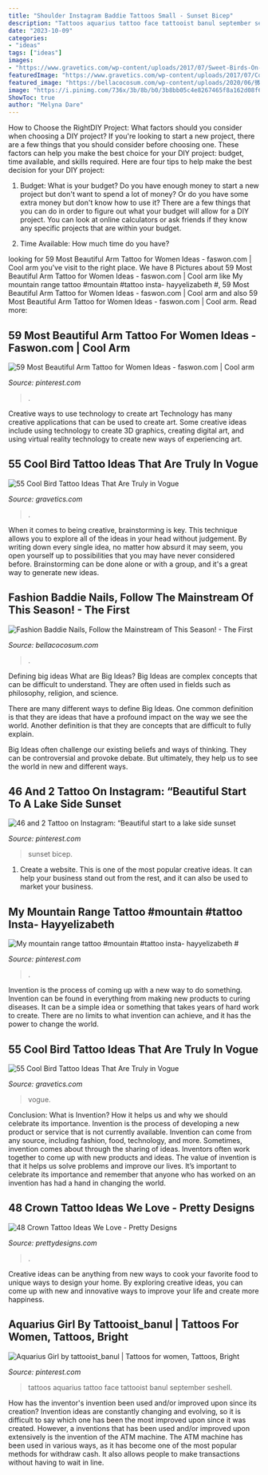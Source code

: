 ```yaml
---
title: "Shoulder Instagram Baddie Tattoos Small - Sunset Bicep"
description: "Tattoos aquarius tattoo face tattooist banul september seshell"
date: "2023-10-09"
categories:
- "ideas"
tags: ["ideas"]
images:
- "https://www.gravetics.com/wp-content/uploads/2017/07/Sweet-Birds-On-Upper-Back.jpg"
featuredImage: "https://www.gravetics.com/wp-content/uploads/2017/07/Cool-Bird-Tattoo-Idea.jpg"
featured_image: "https://bellacocosum.com/wp-content/uploads/2020/06/微信图片_20200601042034.jpg"
image: "https://i.pinimg.com/736x/3b/8b/b0/3b8bb05c4e8267465f8a162d08f694ba.jpg"
ShowToc: true
author: "Melyna Dare"
---
```



How to Choose the RightDIY Project: What factors should you consider when choosing a DIY project?
If you're looking to start a new project, there are a few things that you should consider before choosing one. These factors can help you make the best choice for your DIY project: budget, time available, and skills required. Here are four tips to help make the best decision for your DIY project:
1. Budget: What is your budget? Do you have enough money to start a new project but don't want to spend a lot of money? Or do you have some extra money but don't know how to use it? There are a few things that you can do in order to figure out what your budget will allow for a DIY project. You can look at online calculators or ask friends if they know any specific projects that are within your budget.

2. Time Available: How much time do you have?

	

		
looking for 59 Most Beautiful Arm Tattoo for Women Ideas - faswon.com | Cool arm you've visit to the right place. We have 8 Pictures about 59 Most Beautiful Arm Tattoo for Women Ideas - faswon.com | Cool arm like My mountain range tattoo #mountain #tattoo insta- hayyelizabeth #, 59 Most Beautiful Arm Tattoo for Women Ideas - faswon.com | Cool arm and also 59 Most Beautiful Arm Tattoo for Women Ideas - faswon.com | Cool arm. Read more:
		
    
## 59 Most Beautiful Arm Tattoo For Women Ideas - Faswon.com | Cool Arm

<img loading=lazy src="https://i.pinimg.com/736x/5c/c0/37/5cc0379b1163308431436d0794f0e7eb.jpg" onerror="this.onerror=null;this.src='https://tse4.mm.bing.net/th?id=OIP.bJflIiLmFIO51_kF3V8e9AHaMg&amp;pid=15.1';" alt="59 Most Beautiful Arm Tattoo for Women Ideas - faswon.com | Cool arm">

_Source: pinterest.com_

>. 

	

Creative ways to use technology to create art
Technology has many creative applications that can be used to create art. Some creative ideas include using technology to create 3D graphics, creating digital art, and using virtual reality technology to create new ways of experiencing art.

    
## 55 Cool Bird Tattoo Ideas That Are Truly In Vogue

<img loading=lazy src="https://www.gravetics.com/wp-content/uploads/2017/07/Sweet-Birds-On-Upper-Back.jpg" onerror="this.onerror=null;this.src='https://tse1.mm.bing.net/th?id=OIP.ROVPwoRc3n-pntp78zo8-QHaJO&amp;pid=15.1';" alt="55 Cool Bird Tattoo Ideas That Are Truly in Vogue">

_Source: gravetics.com_

>. 

	

When it comes to being creative, brainstorming is key. This technique allows you to explore all of the ideas in your head without judgement. By writing down every single idea, no matter how absurd it may seem, you open yourself up to possibilities that you may have never considered before. Brainstorming can be done alone or with a group, and it's a great way to generate new ideas.

    
## Fashion Baddie Nails, Follow The Mainstream Of This Season! - The First

<img loading=lazy src="https://bellacocosum.com/wp-content/uploads/2020/06/微信图片_20200601042034.jpg" onerror="this.onerror=null;this.src='https://tse3.mm.bing.net/th?id=OIP.JyVN52NWaRjeOY1Lh8_yMwHaLE&amp;pid=15.1';" alt="Fashion Baddie Nails, Follow the Mainstream of This Season! - The First">

_Source: bellacocosum.com_

>. 

	

Defining big ideas
What are Big Ideas?
Big Ideas are complex concepts that can be difficult to understand. They are often used in fields such as philosophy, religion, and science.

There are many different ways to define Big Ideas. One common definition is that they are ideas that have a profound impact on the way we see the world. Another definition is that they are concepts that are difficult to fully explain.

Big Ideas often challenge our existing beliefs and ways of thinking. They can be controversial and provoke debate. But ultimately, they help us to see the world in new and different ways.

    
## 46 And 2 Tattoo On Instagram: “Beautiful Start To A Lake Side Sunset

<img loading=lazy src="https://i.pinimg.com/736x/99/94/77/99947776417f11b44d6ef07f142c4c03.jpg" onerror="this.onerror=null;this.src='https://tse3.mm.bing.net/th?id=OIP.P3IvmKM90oq9hhiTzs4e0QHaHZ&amp;pid=15.1';" alt="46 and 2 Tattoo on Instagram: “Beautiful start to a lake side sunset">

_Source: pinterest.com_

>sunset bicep. 

	

1. Create a website. This is one of the most popular creative ideas. It can help your business stand out from the rest, and it can also be used to market your business.

    
## My Mountain Range Tattoo #mountain #tattoo Insta- Hayyelizabeth #

<img loading=lazy src="https://i.pinimg.com/736x/3b/8b/b0/3b8bb05c4e8267465f8a162d08f694ba.jpg" onerror="this.onerror=null;this.src='https://tse2.mm.bing.net/th?id=OIP.jIpc_Qnj1z4R1Q4JTXNMkAHaLW&amp;pid=15.1';" alt="My mountain range tattoo #mountain #tattoo insta- hayyelizabeth #">

_Source: pinterest.com_

>. 

	

Invention is the process of coming up with a new way to do something. Invention can be found in everything from making new products to curing diseases. It can be a simple idea or something that takes years of hard work to create. There are no limits to what invention can achieve, and it has the power to change the world.

    
## 55 Cool Bird Tattoo Ideas That Are Truly In Vogue

<img loading=lazy src="https://www.gravetics.com/wp-content/uploads/2017/07/Cool-Bird-Tattoo-Idea.jpg" onerror="this.onerror=null;this.src='https://tse2.mm.bing.net/th?id=OIP.SU0-X28RZAVvrrNJ_fHX9gHaHa&amp;pid=15.1';" alt="55 Cool Bird Tattoo Ideas That Are Truly in Vogue">

_Source: gravetics.com_

>vogue. 

	

Conclusion: What is Invention? How it helps us and why we should celebrate its importance.
Invention is the process of developing a new product or service that is not currently available. Invention can come from any source, including fashion, food, technology, and more. Sometimes, invention comes about through the sharing of ideas. Inventors often work together to come up with new products and ideas. The value of invention is that it helps us solve problems and improve our lives. It’s important to celebrate its importance and remember that anyone who has worked on an invention has had a hand in changing the world.

    
## 48 Crown Tattoo Ideas We Love - Pretty Designs

<img loading=lazy src="http://www.prettydesigns.com/wp-content/uploads/2015/01/Cute-Crown-Diamond-Foot-Tattoo.jpg" onerror="this.onerror=null;this.src='https://tse1.mm.bing.net/th?id=OIP.3HFL8JyaoG617bQHFgE9ZwHaJ4&amp;pid=15.1';" alt="48 Crown Tattoo Ideas We Love - Pretty Designs">

_Source: prettydesigns.com_

>. 

	

Creative ideas can be anything from new ways to cook your favorite food to unique ways to design your home. By exploring creative ideas, you can come up with new and innovative ways to improve your life and create more happiness.

    
## Aquarius Girl By Tattooist_banul | Tattoos For Women, Tattoos, Bright

<img loading=lazy src="https://i.pinimg.com/736x/3a/44/9f/3a449fbb351df1fcaa4c6dc3e7018c9f.jpg" onerror="this.onerror=null;this.src='https://tse2.mm.bing.net/th?id=OIP.NwceCkCZiSGbqchempZhhQHaHa&amp;pid=15.1';" alt="Aquarius Girl by tattooist_banul | Tattoos for women, Tattoos, Bright">

_Source: pinterest.com_

>tattoos aquarius tattoo face tattooist banul september seshell. 

	

How has the inventor's invention been used and/or improved upon since its creation?
Invention ideas are constantly changing and evolving, so it is difficult to say which one has been the most improved upon since it was created. However, a inventions that has been used and/or improved upon extensively is the invention of the ATM machine. The ATM machine has been used in various ways, as it has become one of the most popular methods for withdraw cash. It also allows people to make transactions without having to wait in line.

